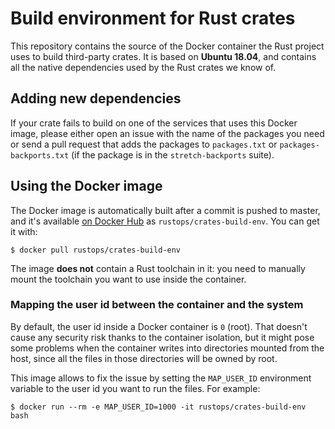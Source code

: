 # Build environment for Rust crates

This repository contains the source of the Docker container the Rust project
uses to build third-party crates. It is based on **Ubuntu 18.04**, and contains
all the native dependencies used by the Rust crates we know of.

## Adding new dependencies

If your crate fails to build on one of the services that uses this Docker
image, please either open an issue with the name of the packages you need or
send a pull request that adds the packages to `packages.txt` or
`packages-backports.txt` (if the package is in the `stretch-backports` suite).

## Using the Docker image

The Docker image is automatically built after a commit is pushed to master, and
it's available [on Docker Hub][dockerhub] as `rustops/crates-build-env`. You
can get it with:

```
$ docker pull rustops/crates-build-env
```

The image **does not** contain a Rust toolchain in it: you need to manually
mount the toolchain you want to use inside the container.

### Mapping the user id between the container and the system

By default, the user id inside a Docker container is `0` (root). That doesn't
cause any security risk thanks to the container isolation, but it might pose
some problems when the container writes into directories mounted from the host,
since all the files in those directories will be owned by root.

This image allows to fix the issue by setting the `MAP_USER_ID` environment
variable to the user id you want to run the files. For example:

```
$ docker run --rm -e MAP_USER_ID=1000 -it rustops/crates-build-env bash
```

[dockerhub]: https://hub.docker.com/r/rustops/crates-build-env/
